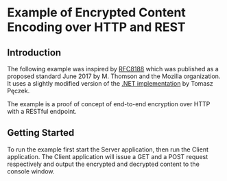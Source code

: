 # Example of Encrypted Content Encoding over HTTP and REST

## Introduction
The following example was inspired by [RFC8188][rfc8188] which was published as
a proposed standard June 2017 by M. Thomson and the Mozilla organization. It
uses a slightly modified version of the [.NET implementation][lib-ece] by
Tomasz Pęczek.

The example is a proof of concept of end-to-end encryption over HTTP with a
RESTful endpoint.

## Getting Started
To run the example first start the Server application, then run the Client
application. The Client application will issue a GET and a POST request
respectively and output the encrypted and decrypted content to the console
window.

[rfc8188]: https://tools.ietf.org/html/rfc8188
[lib-ece]: https://github.com/tpeczek/Lib.Net.Http.EncryptedContentEncoding
